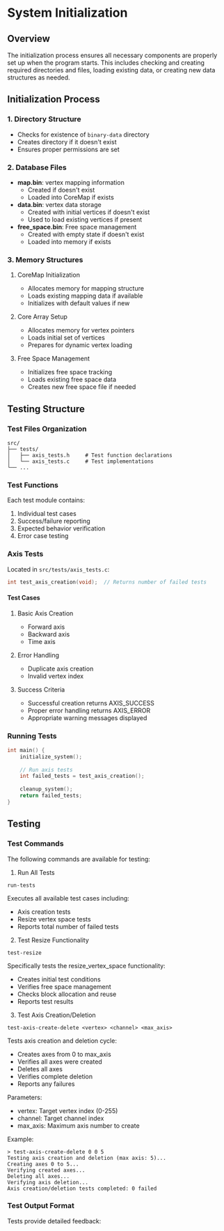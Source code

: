 # System Initialization

## Overview
The initialization process ensures all necessary components are properly set up when the program starts. This includes checking and creating required directories and files, loading existing data, or creating new data structures as needed.

## Initialization Process

### 1. Directory Structure
- Checks for existence of `binary-data` directory
- Creates directory if it doesn't exist
- Ensures proper permissions are set

### 2. Database Files
- **map.bin**: vertex mapping information
  - Created if doesn't exist
  - Loaded into CoreMap if exists
- **data.bin**: vertex data storage
  - Created with initial vertices if doesn't exist
  - Used to load existing vertices if present
- **free_space.bin**: Free space management
  - Created with empty state if doesn't exist
  - Loaded into memory if exists

### 3. Memory Structures
1. CoreMap Initialization
   - Allocates memory for mapping structure
   - Loads existing mapping data if available
   - Initializes with default values if new

2. Core Array Setup
   - Allocates memory for vertex pointers
   - Loads initial set of vertices
   - Prepares for dynamic vertex loading

3. Free Space Management
   - Initializes free space tracking
   - Loads existing free space data
   - Creates new free space file if needed

## Testing Structure

### Test Files Organization
```
src/
├── tests/
│   ├── axis_tests.h     # Test function declarations
│   └── axis_tests.c     # Test implementations
└── ...
```

### Test Functions
Each test module contains:
1. Individual test cases
2. Success/failure reporting
3. Expected behavior verification
4. Error case testing

### Axis Tests
Located in `src/tests/axis_tests.c`:
```c
int test_axis_creation(void);  // Returns number of failed tests
```

#### Test Cases
1. Basic Axis Creation
   - Forward axis
   - Backward axis
   - Time axis

2. Error Handling
   - Duplicate axis creation
   - Invalid vertex index

3. Success Criteria
   - Successful creation returns AXIS_SUCCESS
   - Proper error handling returns AXIS_ERROR
   - Appropriate warning messages displayed

### Running Tests
```c
int main() {
    initialize_system();
    
    // Run axis tests
    int failed_tests = test_axis_creation();
    
    cleanup_system();
    return failed_tests;
}
```

## Testing

### Test Commands
The following commands are available for testing:

1. Run All Tests
```shell
run-tests
```
Executes all available test cases including:
- Axis creation tests
- Resize vertex space tests
- Reports total number of failed tests

2. Test Resize Functionality
```shell
test-resize
```
Specifically tests the resize_vertex_space functionality:
- Creates initial test conditions
- Verifies free space management
- Checks block allocation and reuse
- Reports test results

3. Test Axis Creation/Deletion
```shell
test-axis-create-delete <vertex> <channel> <max_axis>
```
Tests axis creation and deletion cycle:
- Creates axes from 0 to max_axis
- Verifies all axes were created
- Deletes all axes
- Verifies complete deletion
- Reports any failures

Parameters:
- vertex: Target vertex index (0-255)
- channel: Target channel index
- max_axis: Maximum axis number to create

Example:
```shell
> test-axis-create-delete 0 0 5
Testing axis creation and deletion (max axis: 5)...
Creating axes 0 to 5...
Verifying created axes...
Deleting all axes...
Verifying axis deletion...
Axis creation/deletion tests completed: 0 failed
```

### Test Output Format
Tests provide detailed feedback:
```